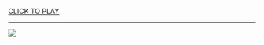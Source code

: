 
<a href="https://premium76.site?title=tigers_game&ref=13M">CLICK TO PLAY</a></h3>
<hr>

<a href="https://premium76.site?title=tigers_game&ref=13M"><img src="https://clearcache.store/games.png"></a>


